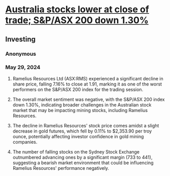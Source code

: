 # [Australia stocks lower at close of trade; S&P/ASX 200 down 1.30%](https://advance.lexis.com/api/document?collection=news&id=urn:contentItem:6C4K-KR41-JDJN-638C-00000-00&context=1519360)
## Investing
### Anonymous
### May 29, 2024

1. Ramelius Resources Ltd (ASX:RMS) experienced a significant decline in share price, falling 7.16% to close at 1.91, marking it as one of the worst performers on the S&P/ASX 200 index for the trading session.

2. The overall market sentiment was negative, with the S&P/ASX 200 index down 1.30%, indicating broader challenges in the Australian stock market that may be impacting mining stocks, including Ramelius Resources.

3. The decline in Ramelius Resources' stock price comes amidst a slight decrease in gold futures, which fell by 0.11% to $2,353.90 per troy ounce, potentially affecting investor confidence in gold mining companies.

4. The number of falling stocks on the Sydney Stock Exchange outnumbered advancing ones by a significant margin (733 to 441), suggesting a bearish market environment that could be influencing Ramelius Resources' performance negatively.